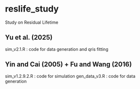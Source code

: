 # reslife_study

Study on Residual Lifetime

## Yu et al. (2025)
sim_v2.1.R : code for data generation and qris fitting

## Yin and Cai (2005) + Fu and Wang (2016)
sim_v1.2.9.2.R : code for simulation
gen_data_v3.R : code for data generation
